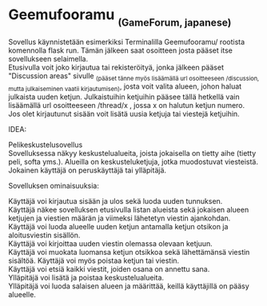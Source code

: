 # Geemufooramu <sub><sub>(GameForum, japanese)

Sovellus käynnistetään esimerkiksi Terminalilla Geemufooramu/ rootista komennolla flask run. Tämän jälkeen saat osoitteen josta pääset itse sovellukseen selaimella.<br/>
    Etusivulla voit joko kirjautua tai rekisteröityä, jonka jälkeen pääset "Discussion areas" sivulle <sub>(pääset tänne myös lisäämällä url osoitteeseen /discussion, mutta julkaiseminen vaatii kirjautumisen)</sub>, josta voit valita alueen, johon haluat julkaista uuden ketjun. Julkaistuihin ketjuihin pääsee tällä hetkellä vain lisäämällä url osoitteeseen /thread/x , jossa x on halutun ketjun numero.<br/>
    Jos olet kirjautunut sisään voit lisätä uusia ketjuja tai viestejä ketjuihin. <br/>






IDEA:

Pelikeskustelusovellus <br/>
Sovelluksessa näkyy keskustelualueita, joista jokaisella on tietty aihe (tietty peli, softa yms.). Alueilla on keskusteluketjuja, jotka muodostuvat viesteistä. Jokainen käyttäjä on peruskäyttäjä tai ylläpitäjä.

Sovelluksen ominaisuuksia:

Käyttäjä voi kirjautua sisään ja ulos sekä luoda uuden tunnuksen. <br/> 
Käyttäjä näkee sovelluksen etusivulla listan alueista sekä jokaisen alueen ketjujen ja viestien määrän ja viimeksi lähetetyn viestin ajankohdan. <br/>
Käyttäjä voi luoda alueelle uuden ketjun antamalla ketjun otsikon ja aloitusviestin sisällön. <br/>
Käyttäjä voi kirjoittaa uuden viestin olemassa olevaan ketjuun. <br/>
Käyttäjä voi muokata luomansa ketjun otsikkoa sekä lähettämänsä viestin sisältöä. Käyttäjä voi myös poistaa ketjun tai viestin. <br/>
Käyttäjä voi etsiä kaikki viestit, joiden osana on annettu sana. <br/>
Ylläpitäjä voi lisätä ja poistaa keskustelualueita. <br/>
Ylläpitäjä voi luoda salaisen alueen ja määrittää, keillä käyttäjillä on pääsy alueelle. <br/>
